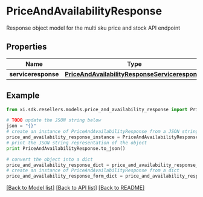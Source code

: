 # PriceAndAvailabilityResponse

Response object model for the multi sku price and stock API endpoint

## Properties

Name | Type | Description | Notes
------------ | ------------- | ------------- | -------------
**serviceresponse** | [**PriceAndAvailabilityResponseServiceresponse**](PriceAndAvailabilityResponseServiceresponse.md) |  | [optional] 

## Example

```python
from xi.sdk.resellers.models.price_and_availability_response import PriceAndAvailabilityResponse

# TODO update the JSON string below
json = "{}"
# create an instance of PriceAndAvailabilityResponse from a JSON string
price_and_availability_response_instance = PriceAndAvailabilityResponse.from_json(json)
# print the JSON string representation of the object
print PriceAndAvailabilityResponse.to_json()

# convert the object into a dict
price_and_availability_response_dict = price_and_availability_response_instance.to_dict()
# create an instance of PriceAndAvailabilityResponse from a dict
price_and_availability_response_form_dict = price_and_availability_response.from_dict(price_and_availability_response_dict)
```
[[Back to Model list]](../README.md#documentation-for-models) [[Back to API list]](../README.md#documentation-for-api-endpoints) [[Back to README]](../README.md)



